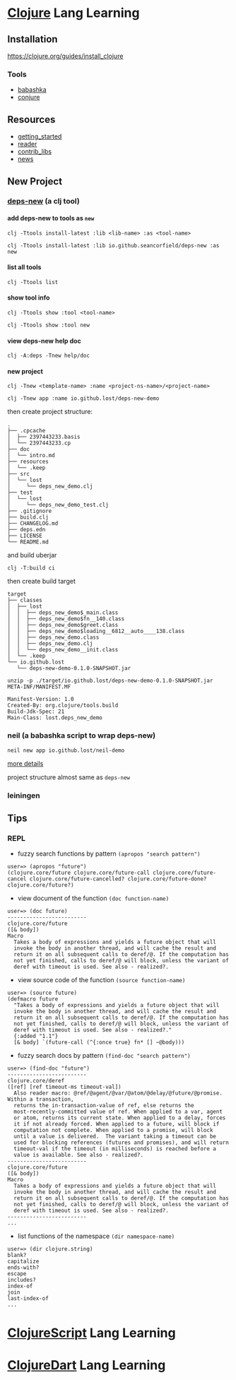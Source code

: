 # [Clojure](https://clojure.org) Lang Learning

## Installation

https://clojure.org/guides/install_clojure

### Tools 

- [babashka](https://github.com/babashka/babashka#installation)
- [conjure](https://github.com/Olical/conjure)

## Resources

- [getting_started](https://clojure.org/guides/getting_started)
- [reader](https://clojure.org/reference/reader)
- [contrib_libs](https://clojure.org/dev/contrib_libs)
- [news](https://clojure.org/news/news)


## New Project

### [deps-new](https://github.com/seancorfield/deps-new) (a clj tool)

#### add deps-new to tools as `new`

`clj -Ttools install-latest :lib <lib-name> :as <tool-name>`

```shell
clj -Ttools install-latest :lib io.github.seancorfield/deps-new :as new
```

#### list all tools

```shell
clj -Ttools list
```

#### show tool info

`clj -Ttools show :tool <tool-name>`

```shell
clj -Ttools show :tool new
```

#### view deps-new help doc

```shell
clj -A:deps -Tnew help/doc
```

#### new project

`clj -Tnew <template-name> :name <project-ns-name>/<project-name>`


```shell
clj -Tnew app :name io.github.lost/deps-new-demo
```

then create project structure:

```
.
├── .cpcache
│  ├── 2397443233.basis
│  └── 2397443233.cp
├── doc
│  └── intro.md
├── resources
│  └── .keep
├── src
│  └── lost
│     └── deps_new_demo.clj
├── test
│  └── lost
│     └── deps_new_demo_test.clj
├── .gitignore
├── build.clj
├── CHANGELOG.md
├── deps.edn
├── LICENSE
└── README.md
```

and build uberjar

```shell
clj -T:build ci
```
then create build target

```
target
├── classes
│  ├── lost
│  │  ├── deps_new_demo$_main.class
│  │  ├── deps_new_demo$fn__140.class
│  │  ├── deps_new_demo$greet.class
│  │  ├── deps_new_demo$loading__6812__auto____138.class
│  │  ├── deps_new_demo.class
│  │  ├── deps_new_demo.clj
│  │  └── deps_new_demo__init.class
│  └── .keep
└── io.github.lost
   └── deps-new-demo-0.1.0-SNAPSHOT.jar
```

```shell
unzip -p ./target/io.github.lost/deps-new-demo-0.1.0-SNAPSHOT.jar META-INF/MANIFEST.MF
```

```
Manifest-Version: 1.0
Created-By: org.clojure/tools.build
Build-Jdk-Spec: 21
Main-Class: lost.deps_new_demo
```

### neil (a babashka script to wrap deps-new)

`neil new app io.github.lost/neil-demo`

[more details](https://github.com/babashka/neil)

project structure almost same as `deps-new`

### leiningen


## Tips

### REPL

- fuzzy search functions by pattern
`(apropos "search pattern")`
```repl
user=> (apropos "future")
(clojure.core/future clojure.core/future-call clojure.core/future-cancel clojure.core/future-cancelled? clojure.core/future-done? clojure.core/future?)
```

- view document of the function
`(doc function-name)`
```repl
user=> (doc future)
-------------------------
clojure.core/future
([& body])
Macro
  Takes a body of expressions and yields a future object that will
  invoke the body in another thread, and will cache the result and
  return it on all subsequent calls to deref/@. If the computation has
  not yet finished, calls to deref/@ will block, unless the variant of
  deref with timeout is used. See also - realized?.
```

- view source code of the function
`(source function-name)`
```repl
user=> (source future)
(defmacro future
  "Takes a body of expressions and yields a future object that will
  invoke the body in another thread, and will cache the result and
  return it on all subsequent calls to deref/@. If the computation has
  not yet finished, calls to deref/@ will block, unless the variant of
  deref with timeout is used. See also - realized?."
  {:added "1.1"}
  [& body] `(future-call (^{:once true} fn* [] ~@body)))
```

- fuzzy search docs by pattern
`(find-doc "search pattern")`
```repl
user=> (find-doc "future")
-------------------------
clojure.core/deref
([ref] [ref timeout-ms timeout-val])
  Also reader macro: @ref/@agent/@var/@atom/@delay/@future/@promise. Within a transaction,
  returns the in-transaction-value of ref, else returns the
  most-recently-committed value of ref. When applied to a var, agent
  or atom, returns its current state. When applied to a delay, forces
  it if not already forced. When applied to a future, will block if
  computation not complete. When applied to a promise, will block
  until a value is delivered.  The variant taking a timeout can be
  used for blocking references (futures and promises), and will return
  timeout-val if the timeout (in milliseconds) is reached before a
  value is available. See also - realized?.
-------------------------
clojure.core/future
([& body])
Macro
  Takes a body of expressions and yields a future object that will
  invoke the body in another thread, and will cache the result and
  return it on all subsequent calls to deref/@. If the computation has
  not yet finished, calls to deref/@ will block, unless the variant of
  deref with timeout is used. See also - realized?.
-------------------------
...
```

- list functions of the namespace
`(dir namespace-name)`
```repl
user=> (dir clojure.string)                                                    blank?
capitalize
ends-with?
escape
includes?
index-of
join
last-index-of
...
```

# [ClojureScript](https://clojurescript.org) Lang Learning

# [ClojureDart](https://github.com/Tensegritics/ClojureDart) Lang Learning

